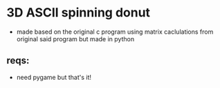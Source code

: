 # 3D ASCII spinning donut

* made based on the original c program using matrix caclulations from original said program but made in python
## reqs:
* need pygame but that's it!
